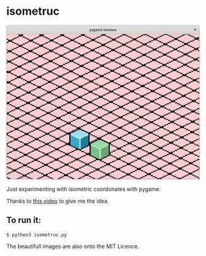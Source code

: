 # isometruc
![isometruc](isometruc.png)

Just experimenting with isometric coordonates with pygame.

Thanks to [this video](https://www.youtube.com/watch?v=04oQ2jOUjkU) to give me the idea.

## To run it:

```console
$ python3 isometruc.py
```

The beautifull images are also onto the MIT Licence.
